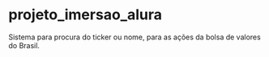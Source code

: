 # projeto_imersao_alura
Sistema para procura do ticker ou nome, para as ações da bolsa de valores do Brasil.
